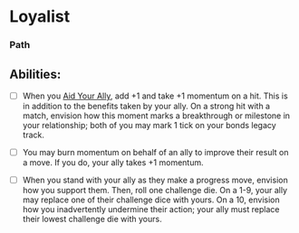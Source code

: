 # Loyalist
### Path


## Abilities:
- [ ] When you [Aid Your Ally](Aid_Your_Ally.md), add +1 and take +1 momentum on a hit. This is in addition to the benefits taken by your ally. On a strong hit with a match, envision how this moment marks a breakthrough or milestone in your relationship; both of you may mark 1 tick on your bonds legacy track.

- [ ] You may burn momentum on behalf of an ally to improve their result on a move. If you do, your ally takes +1 momentum.

- [ ] When you stand with your ally as they make a progress move, envision how you support them. Then, roll one challenge die. On a 1-9, your ally may replace one of their challenge dice with yours. On a 10, envision how you inadvertently undermine their action; your ally must replace their lowest challenge die with yours.

